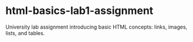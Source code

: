# html-basics-lab1-assignment
University lab assignment introducing basic HTML concepts: links, images, lists, and tables.

